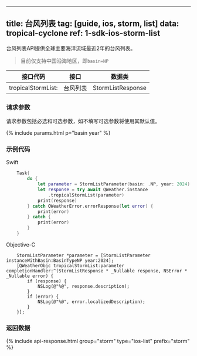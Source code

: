 <!--
 * @Date: 2025-03-06 10:02:06
 * @LastEditors: bolepichi
 * @LastEditTime: 2025-03-14 15:22:51
 * @FilePath: /dev-site/docs/_zh/ios-sdk/tropical-cyclone/ios-storm-list.md
-->
---
title: 台风列表
tag: [guide, ios, storm, list]
data: tropical-cyclone
ref: 1-sdk-ios-storm-list
---

台风列表API提供全球主要海洋流域最近2年的台风列表。

> 目前仅支持中国沿海地区，即`basin=NP`

| 接口代码        | 接口     | 数据类             |
| ------------------- | -------- | ---------------- |
| tropicalStormList: | 台风列表 | StormListResponse |

### 请求参数

请求参数包括必选和可选参数，如不填写可选参数将使用其默认值。

{% include params.html p="basin year" %}

### 示例代码

Swift

```swift
    Task{
        do {
            let parameter = StormListParameter(basin: .NP, year: 2024)
            let response = try await QWeather.instance
                .tropicalStormList(parameter)
            print(response)
        } catch QWeatherError.errorResponse(let error) {
            print(error)
        } catch {
            print(error)
        }
    }
```

Objective-C

```objc
    StormListParameter *parameter = [StormListParameter instanceWithBasin:BasinTypeNP year:2024];
    [QWeatherObjc tropicalStormList:parameter completionHandler:^(StormListResponse * _Nullable response, NSError * _Nullable error) {
        if (response) {
            NSLog(@"%@", response.description);
        }
        if (error) {
            NSLog(@"%@", error.localizedDescription);
        }
    }];
```
     
### 返回数据

{% include api-response.html group="storm" type="ios-list" prefix="storm"  %}

